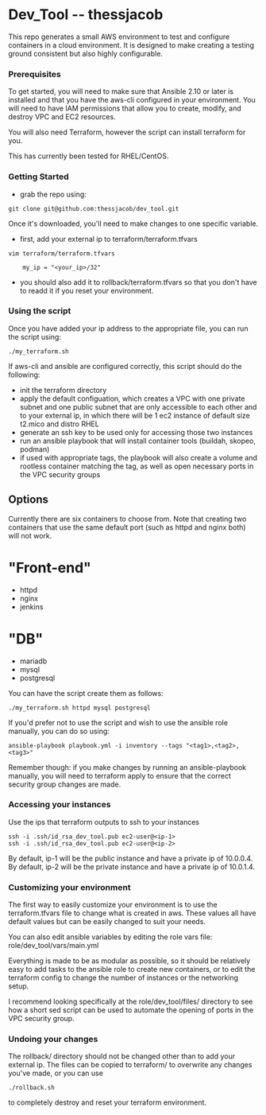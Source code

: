 # Dev_Tool -- thessjacob

This repo generates a small AWS environment to test and configure containers in a cloud environment. It is designed to make creating a testing ground consistent but also highly configurable.

### Prerequisites
To get started, you will need to make sure that Ansible 2.10 or later is installed and that you have the aws-cli configured in your environment. You will need to have IAM permissions that allow you to create, modify, and destroy VPC and EC2 resources.

You will also need Terraform, however the script can install terraform for you.

This has currently been tested for RHEL/CentOS.

### Getting Started

- grab the repo using:
```
git clone git@github.com:thessjacob/dev_tool.git
```

Once it's downloaded, you'll need to make changes to one specific variable.

- first, add your external ip to terraform/terraform.tfvars
```
vim terraform/terraform.tfvars

    my_ip = "<your_ip>/32"
```
- you should also add it to rollback/terraform.tfvars so that you don't have to readd it if you reset your environment.

### Using the script

Once you have added your ip address to the appropriate file, you can run the script using:

```
./my_terraform.sh
```

If aws-cli and ansible are configured correctly, this script should do the following:
- init the terraform directory
- apply the default configuation, which creates a VPC with one private subnet and one public subnet that are only accessible to each other and to your external ip, in which there will be 1 ec2 instance of default size t2.mico and distro RHEL
- generate an ssh key to be used only for accessing those two instances
- run an ansible playbook that will install container tools (buildah, skopeo, podman)
- if used with appropriate tags, the playbook will also create a volume and rootless container matching the tag, as well as open necessary ports in the VPC security groups

## Options

Currently there are six containers to choose from. Note that creating two containers that use the same default port (such as httpd and nginx both) will not work.

# "Front-end"
- httpd
- nginx
- jenkins

# "DB"
- mariadb
- mysql
- postgresql

You can have the script create them as follows:
```
./my_terraform.sh httpd mysql postgresql
```

If you'd prefer not to use the script and wish to use the ansible role manually, you can do so using:
```
ansible-playbook playbook.yml -i inventory --tags "<tag1>,<tag2>,<tag3>"
```
Remember though: if you make changes by running an ansible-playbook manually, you will need to terraform apply to ensure that the correct security group changes are made.

### Accessing your instances
Use the ips that terraform outputs to ssh to your instances
```
ssh -i .ssh/id_rsa_dev_tool.pub ec2-user@<ip-1>
ssh -i .ssh/id_rsa_dev_tool.pub ec2-user@<ip-2>
```
By default, ip-1 will be the public instance and have a private ip of 10.0.0.4.
By default, ip-2 will be the private instance and have a private ip of 10.0.1.4.

### Customizing your environment

The first way to easily customize your environment is to use the terraform.tfvars file to change what is created in aws. These values all have default values but can be easily changed to suit your needs.

You can also edit ansible variables by editing the role vars file: role/dev_tool/vars/main.yml

Everything is made to be as modular as possible, so it should be relatively easy to add tasks to the ansible role to create new containers, or to edit the terraform config to change the number of instances or the networking setup.

I recommend looking specifically at the role/dev_tool/files/ directory to see how a short sed script can be used to automate the opening of ports in the VPC security group.

### Undoing your changes

The rollback/ directory should not be changed other than to add your external ip. The files can be copied to terraform/ to overwrite any changes you've made, or you can use
```
./rollback.sh
```
to completely destroy and reset your terraform environment.
